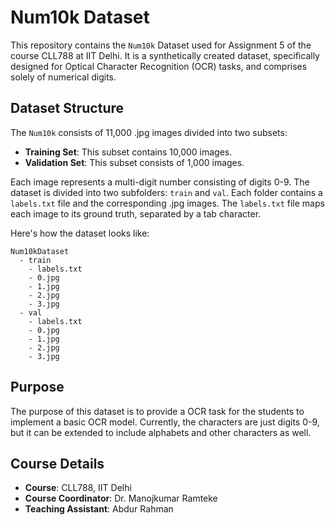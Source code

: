# Num10k Dataset

This repository contains the `Num10k` Dataset used for Assignment 5 of the course CLL788 at IIT Delhi. It is a synthetically created dataset, specifically designed for Optical Character Recognition (OCR) tasks, and comprises solely of numerical digits.

## Dataset Structure

The `Num10k` consists of 11,000 .jpg images divided into two subsets:

- **Training Set**: This subset contains 10,000 images.
- **Validation Set**: This subset consists of 1,000 images.

Each image represents a multi-digit number consisting of digits 0-9. The dataset is divided into two subfolders: `train` and `val`. Each folder contains a `labels.txt` file and the corresponding .jpg images. The `labels.txt` file maps each image to its ground truth, separated by a tab character.

Here's how the dataset looks like:

```
Num10kDataset
  - train
    - labels.txt
    - 0.jpg
    - 1.jpg
    - 2.jpg
    - 3.jpg
  - val
    - labels.txt
    - 0.jpg
    - 1.jpg
    - 2.jpg
    - 3.jpg
```

## Purpose
The purpose of this dataset is to provide a OCR task for the students to implement a basic OCR model. Currently, the characters are just digits 0-9, but it can be extended to include alphabets and other characters as well.

## Course Details

- **Course**: CLL788, IIT Delhi
- **Course Coordinator**: Dr. Manojkumar Ramteke
- **Teaching Assistant**: Abdur Rahman